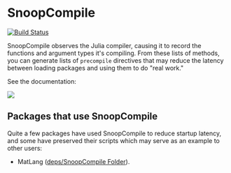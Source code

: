 # SnoopCompile

[![Build Status](https://travis-ci.org/timholy/SnoopCompile.jl.svg?branch=master)](https://travis-ci.org/timholy/SnoopCompile.jl)

SnoopCompile observes the Julia compiler, causing it to record the
functions and argument types it's compiling.  From these lists of methods,
you can generate lists of `precompile` directives that may reduce the latency between
loading packages and using them to do "real work."

See the documentation:

[![](https://img.shields.io/badge/docs-stable-blue.svg)](https://timholy.github.io/SnoopCompile.jl/stable)

## Packages that use SnoopCompile

Quite a few packages have used SnoopCompile to reduce startup latency, and some have preserved their scripts which may serve as an example to other users:

- MatLang ([deps/SnoopCompile Folder](https://github.com/juliamatlab/MatLang/tree/master/deps/SnoopCompile)).
